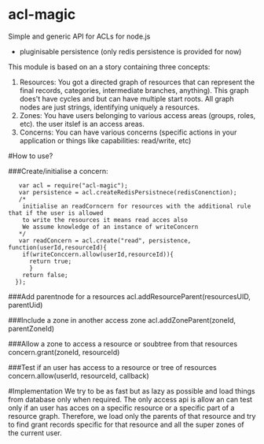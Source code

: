 # acl-magic

Simple and generic API for ACLs for node.js
- pluginisable persistence (only  redis persistence is provided for now)

This module is based on an a story containing three concepts:
  1. Resources: You got a directed graph of resources that can represent the final records, categories, intermediate branches, anything). This graph does't have cycles and but can have multiple start roots. All graph nodes are just strings, identifying uniquely a resources.
  2. Zones:  You have users belonging to various access areas (groups, roles, etc). the user itslef is an access areas.
  3. Concerns: You can have various concerns (specific actions in your application or things like capabilities: read/write, etc)
  
#How to use?
  
###Create/initialise a concern:

       var acl = require("acl-magic");
       var persistence = acl.createRedisPersistnece(redisConenction);
       /*
        initialise an readCorncern for resources with the additional rule that if the user is allowed 
        to write the resources it means read acces also
        We assume knowledge of an instance of writeConcern
       */
       var readConcern = acl.create("read", persistence, function(userId,resourceId){
        if(writeConccern.allow(userId,resourceId)){
          return true;
          }
        return false;
      });
  

###Add parentnode for a resources
  acl.addResourceParent(resourcesUID, parentUid)

###Include a zone in another access zone
  acl.addZoneParent(zoneId, parentZoneId)

###Allow a zone to access a resource or soubtree from that resources
  concern.grant(zoneId, resourceId)
  
###Test if an user has access to a resource or tree of resources
  concern.allow(userId, resourceId, callback)

  
#Implementation
 We try to be as fast but as lazy as possible and load things from database only when required.
 The only access api is allow an can test only if an user has acces on a specific resource or a specific part of a resource graph. Therefore, we load only the parents of that resource and try to find grant records specific for that 
 resource and all the super zones of the current user.
 
 
